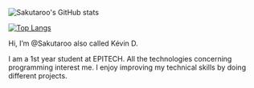 ![Sakutaroo's GitHub stats](https://github-readme-stats.vercel.app/api?username=Sakutaroo&show_icons=true&theme=radical&count_private=true&hide=prs,contribs)

[![Top Langs](https://github-readme-stats.vercel.app/api/top-langs/?username=Sakutaroo&langs_count=8&count_private=true)](https://github.com/anuraghazra/github-readme-stats)

Hi, I’m @Sakutaroo also called Kévin D.

I am a 1st year student at EPITECH. All the technologies concerning programming interest me. I enjoy improving my technical skills by doing different projects.
